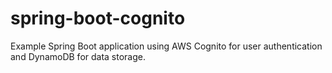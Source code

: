 # spring-boot-cognito

Example Spring Boot application using AWS Cognito for user authentication and DynamoDB for data storage.
